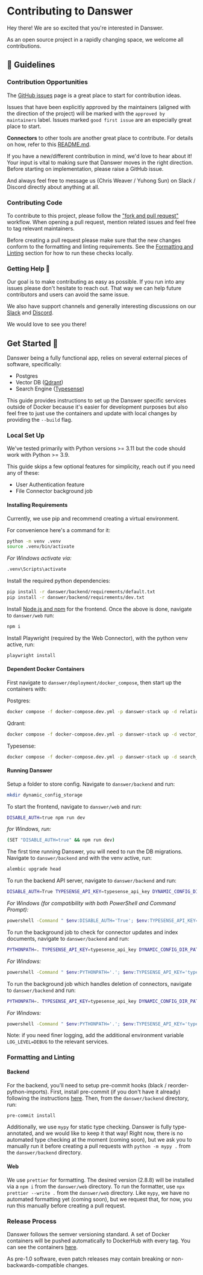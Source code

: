 # Contributing to Danswer
Hey there! We are so excited that you're interested in Danswer.

As an open source project in a rapidly changing space, we welcome all contributions.


## 💃 Guidelines
### Contribution Opportunities
The [GitHub issues](https://github.com/danswer-ai/danswer/issues) page is a great place to start for contribution ideas.

Issues that have been explicitly approved by the maintainers (aligned with the direction of the project)
will be marked with the `approved by maintainers` label.
Issues marked `good first issue` are an especially great place to start.

**Connectors** to other tools are another great place to contribute. For details on how, refer to this
[README.md](https://github.com/danswer-ai/danswer/blob/main/backend/danswer/connectors/README.md).

If you have a new/different contribution in mind, we'd love to hear about it!
Your input is vital to making sure that Danswer moves in the right direction.
Before starting on implementation, please raise a GitHub issue.

And always feel free to message us (Chris Weaver / Yuhong Sun) on Slack / Discord directly about anything at all. 


### Contributing Code
To contribute to this project, please follow the
["fork and pull request"](https://docs.github.com/en/get-started/quickstart/contributing-to-projects) workflow.
When opening a pull request, mention related issues and feel free to tag relevant maintainers.

Before creating a pull request please make sure that the new changes conform to the formatting and linting requirements.
See the [Formatting and Linting](#-formatting-and-linting) section for how to run these checks locally.


### Getting Help 🙋
Our goal is to make contributing as easy as possible. If you run into any issues please don't hesitate to reach out.
That way we can help future contributors and users can avoid the same issue.

We also have support channels and generally interesting discussions on our
[Slack](https://join.slack.com/t/danswer/shared_invite/zt-1u3h3ke3b-VGh1idW19R8oiNRiKBYv2w)
and 
[Discord](https://discord.gg/TDJ59cGV2X).

We would love to see you there!


## Get Started 🚀
Danswer being a fully functional app, relies on several external pieces of software, specifically:
- Postgres
- Vector DB ([Qdrant](https://github.com/qdrant/qdrant))
- Search Engine ([Typesense](https://github.com/typesense/typesense))

This guide provides instructions to set up the Danswer specific services outside of Docker because it's easier for
development purposes but also feel free to just use the containers and update with local changes by providing the
`--build` flag.


### Local Set Up
We've tested primarily with Python versions >= 3.11 but the code should work with Python >= 3.9.

This guide skips a few optional features for simplicity, reach out if you need any of these:
- User Authentication feature
- File Connector background job


#### Installing Requirements
Currently, we use pip and recommend creating a virtual environment.

For convenience here's a command for it:
```bash
python -m venv .venv
source .venv/bin/activate
```
_For Windows activate via:_
```bash
.venv\Scripts\activate
```

Install the required python dependencies:
```bash
pip install -r danswer/backend/requirements/default.txt
pip install -r danswer/backend/requirements/dev.txt
```

Install [Node.js and npm](https://docs.npmjs.com/downloading-and-installing-node-js-and-npm) for the frontend.
Once the above is done, navigate to `danswer/web` run:
```bash
npm i
```

Install Playwright (required by the Web Connector), with the python venv active, run:
```bash
playwright install
```


#### Dependent Docker Containers
First navigate to `danswer/deployment/docker_compose`, then start up the containers with:

Postgres:
```bash
docker compose -f docker-compose.dev.yml -p danswer-stack up -d relational_db
```

Qdrant:
```bash
docker compose -f docker-compose.dev.yml -p danswer-stack up -d vector_db
```

Typesense:
```bash
docker compose -f docker-compose.dev.yml -p danswer-stack up -d search_engine
```


#### Running Danswer

Setup a folder to store config. Navigate to `danswer/backend` and run:
```bash
mkdir dynamic_config_storage
```

To start the frontend, navigate to `danswer/web` and run:
```bash
DISABLE_AUTH=true npm run dev
```
_for Windows, run:_
```bash
(SET "DISABLE_AUTH=true" && npm run dev)
```


The first time running Danswer, you will need to run the DB migrations.
Navigate to `danswer/backend` and with the venv active, run:
```bash
alembic upgrade head
```

To run the backend API server, navigate to `danswer/backend` and run:
```bash
DISABLE_AUTH=True TYPESENSE_API_KEY=typesense_api_key DYNAMIC_CONFIG_DIR_PATH=./dynamic_config_storage uvicorn danswer.main:app --reload --port 8080
```
_For Windows (for compatibility with both PowerShell and Command Prompt):_
```bash
powershell -Command " $env:DISABLE_AUTH='True'; $env:TYPESENSE_API_KEY='typesense_api_key'; $env:DYNAMIC_CONFIG_DIR_PATH='./dynamic_config_storage'; uvicorn danswer.main:app --reload --port 8080 "
```

To run the background job to check for connector updates and index documents, navigate to `danswer/backend` and run:
```bash
PYTHONPATH=. TYPESENSE_API_KEY=typesense_api_key DYNAMIC_CONFIG_DIR_PATH=./dynamic_config_storage python danswer/background/update.py
```
_For Windows:_
```bash
powershell -Command " $env:PYTHONPATH='.'; $env:TYPESENSE_API_KEY='typesense_api_key'; $env:DYNAMIC_CONFIG_DIR_PATH='./dynamic_config_storage'; python danswer/background/update.py "
```

To run the background job which handles deletion of connectors, navigate to `danswer/backend` and run:
```bash
PYTHONPATH=. TYPESENSE_API_KEY=typesense_api_key DYNAMIC_CONFIG_DIR_PATH=./dynamic_config_storage python danswer/background/connector_deletion.py
```
_For Windows:_
```bash
powershell -Command " $env:PYTHONPATH='.'; $env:TYPESENSE_API_KEY='typesense_api_key'; $env:DYNAMIC_CONFIG_DIR_PATH='./dynamic_config_storage'; python danswer/background/connector_deletion.py "
```

Note: if you need finer logging, add the additional environment variable `LOG_LEVEL=DEBUG` to the relevant services.

### Formatting and Linting
#### Backend
For the backend, you'll need to setup pre-commit hooks (black / reorder-python-imports).
First, install pre-commit (if you don't have it already) following the instructions
[here](https://pre-commit.com/#installation).
Then, from the `danswer/backend` directory, run:
```bash
pre-commit install
```

Additionally, we use `mypy` for static type checking.
Danswer is fully type-annotated, and we would like to keep it that way! 
Right now, there is no automated type checking at the moment (coming soon), but we ask you to manually run it before
creating a pull requests with `python -m mypy .` from the `danswer/backend` directory.


#### Web
We use `prettier` for formatting. The desired version (2.8.8) will be installed via a `npm i` from the `danswer/web` directory. 
To run the formatter, use `npx prettier --write .` from the `danswer/web` directory.
Like `mypy`, we have no automated formatting yet (coming soon), but we request that, for now,
you run this manually before creating a pull request.


### Release Process
Danswer follows the semver versioning standard.
A set of Docker containers will be pushed automatically to DockerHub with every tag.
You can see the containers [here](https://hub.docker.com/search?q=danswer%2F).

As pre-1.0 software, even patch releases may contain breaking or non-backwards-compatible changes.
